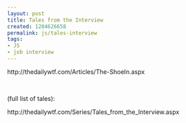 ```yaml
---
layout: post
title: Tales from the Interview
created: 1284626658
permalink: js/tales-interview
tags:
- JS
- job interview
---
```

<p>http://thedailywtf.com/Articles/The-ShoeIn.aspx</p>
<p>&nbsp;</p>
<p>(full list of tales):</p>
<p>http://thedailywtf.com/Series/Tales_from_the_Interview.aspx</p>
<p>&nbsp;</p>
<p>&nbsp;</p>
